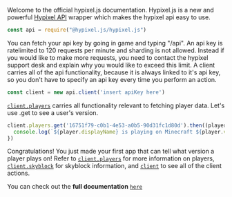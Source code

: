Welcome to the official hypixel.js documentation.
Hypixel.js is a new and powerful [Hypixel API](https://api.hypixel.net) wrapper which makes the hypixel api easy to use.

```js
const api = require("@hypixel.js/hypixel.js")
```

You can fetch your api key by going in game and typing "/api". An api key is ratelimited to 120 requests per minute and sharding is not allowed. Instead if you would like to make more requests, you need to contact the hypixel support desk and explain why you would like to exceed this limit.
A client carries all of the api functionality, because it is always linked to it's api key, so you don't have to specify an api key every time you perform an action.
```js
const client = new api.client('insert apiKey here')
```

[`client.players`](http://hypixeljs-docs.meltedglass.repl.co/PlayerManager.html) carries all functionality relevant to fetching player data. Let's use .get to see a user's version.
```js
client.players.get('16751f79-c0b1-4e53-a0b5-90d31fc1d80d').then((player) => {
  console.log(`${player.displayName} is playing on Minecraft ${player.version}`)
})
```

Congratulations! You just made your first app that can tell what version a player plays on! Refer to [`client.players`](http://hypixeljs-docs.meltedglass.repl.co/PlayerManager.html) for more information on players, [`client.skyblock`](http://hypixeljs-docs.meltedglass.repl.co/Skyblock.html) for skyblock information, and [`client`](http://hypixeljs-docs.meltedglass.repl.co/Client.html) to see all of the client actions.

You can check out the **full documentation** [`here`](http://hypixeljs-docs.meltedglass.repl.co/)
